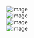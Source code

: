 ![image](https://github.com/Aadarsh-Raj/freecodeCamp-js/assets/74525154/01e30d28-ac29-4db7-b203-aee7d5b67f2f)
<br>
![image](https://github.com/Aadarsh-Raj/freecodeCamp-js/assets/74525154/d572ce1d-982c-4276-a377-35c30fb51e68)
<br>
![image](https://github.com/Aadarsh-Raj/freecodeCamp-js/assets/74525154/1e12a50f-8e68-4ab8-95c2-ae45f5e1f3c7)
<br>
![image](https://github.com/Aadarsh-Raj/freecodeCamp-js/assets/74525154/c9591612-c622-4488-9107-f8a0e19637de)
